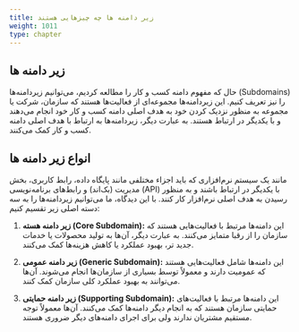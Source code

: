 ```yaml
---
title: زیر دامنه ها چه چیزهایی هستند
weight: 1011
type: chapter
---
```



## زیر دامنه ها

حال که مفهوم دامنه کسب و کار را مطالعه کردیم، می‌توانیم زیردامنه‌ها (Subdomains) را نیز تعریف کنیم. این زیردامنه‌ها مجموعه‌ای از فعالیت‌ها هستند که سازمان، شرکت یا مجموعه به منظور نزدیک کردن خود به هدف اصلی دامنه کسب و کار خود انجام می‌دهند و با یکدیگر در ارتباط هستند. به عبارت دیگر، زیردامنه‌ها به ارتباط با هدف اصلی دامنه کسب و کار کمک می‌کنند.

## انواع زیر دامنه ها
مانند یک سیستم نرم‌افزاری که باید اجزاء مختلفی مانند پایگاه داده، رابط کاربری، بخش مدیریت (بک‌اند) و رابط‌های برنامه‌نویسی (API) با یکدیگر در ارتباط باشند و به منظور رسیدن به هدف اصلی نرم‌افزار کار کنند. با این دیدگاه، ما می‌توانیم زیردامنه‌ها را به سه دسته اصلی زیر تقسیم کنیم:

1. **زیر دامنه هسته (Core Subdomain):** این دامنه‌ها مرتبط با فعالیت‌هایی هستند که سازمان را از رقبا متمایز می‌کنند. به عبارت دیگر، آن‌ها به تولید محصولات یا خدمات جدید تر، بهبود عملکرد یا کاهش هزینه‌ها کمک می‌کنند.

2. **زیر دامنه عمومی (Generic Subdomain):** این دامنه‌ها شامل فعالیت‌هایی هستند که عمومیت دارند و معمولاً توسط بسیاری از سازمان‌ها انجام می‌شوند. آن‌ها می‌توانند به بهبود عملکرد کلی سازمان کمک کنند.

3. **زیر دامنه حمایتی (Supporting Subdomain):** این دامنه‌ها مرتبط با فعالیت‌های حمایتی سازمان هستند که به انجام دیگر دامنه‌ها کمک می‌کنند. آن‌ها معمولاً توجه مستقیم مشتریان ندارند ولی برای اجرای دامنه‌های دیگر ضروری هستند.

